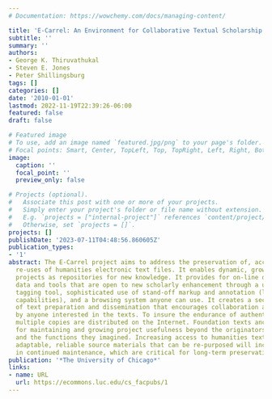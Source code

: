 ```yaml
---
# Documentation: https://wowchemy.com/docs/managing-content/

title: 'E-Carrel: An Environment for Collaborative Textual Scholarship'
subtitle: ''
summary: ''
authors:
- George K. Thiruvathukal
- Steven E. Jones
- Peter Shillingsburg
tags: []
categories: []
date: '2010-01-01'
lastmod: 2022-11-19T22:39:26-06:00
featured: false
draft: false

# Featured image
# To use, add an image named `featured.jpg/png` to your page's folder.
# Focal points: Smart, Center, TopLeft, Top, TopRight, Left, Right, BottomLeft, Bottom, BottomRight.
image:
  caption: ''
  focal_point: ''
  preview_only: false

# Projects (optional).
#   Associate this post with one or more of your projects.
#   Simply enter your project's folder or file name without extension.
#   E.g. `projects = ["internal-project"]` references `content/project/deep-learning/index.md`.
#   Otherwise, set `projects = []`.
projects: []
publishDate: '2023-07-11T04:48:56.860605Z'
publication_types:
- '1'
abstract: The E-Carrel project aims to address the preservation of, access to, and
  re-uses of humanities electronic text files. It enables dynamic, growing resource
  projects as repositories for new knowledge. It provides for on-line distributed
  data and tools that are open to new scholarly enhancement through a user friendly
  tagging tool, sophisticated use of stand-off markup and annotation (leveraging RDF
  capabilities), and a browsing system anyone can use. It creates a secure system
  of text preparation and dissemination that encourages collaboration and participation
  by anyone interested in the texts. To insure the endurance of authenticated texts,
  multiple copies are distributed on the Internet. Foundation texts anchor a system
  for maintaining and growing project usefulness beyond the originators&rsquo; interest
  and the functions they imagined. Increasing access to humanities texts as useful,
  adaptable, reliable source materials that can be re-purposed will increase interest
  in continued maintenance, which are critical for long-term preservation and access.
publication: '*The University of Chicago*'
links:
- name: URL
  url: https://ecommons.luc.edu/cs_facpubs/1
---
```

